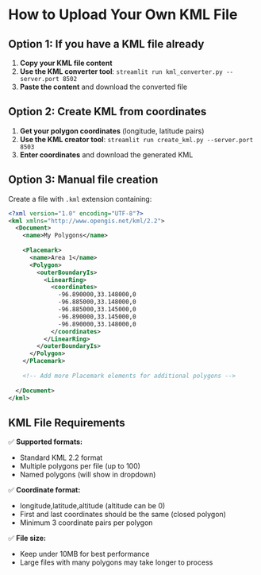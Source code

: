 # How to Upload Your Own KML File

## Option 1: If you have a KML file already

1. **Copy your KML file content**
2. **Use the KML converter tool**: `streamlit run kml_converter.py --server.port 8502`
3. **Paste the content** and download the converted file

## Option 2: Create KML from coordinates

1. **Get your polygon coordinates** (longitude, latitude pairs)
2. **Use the KML creator tool**: `streamlit run create_kml.py --server.port 8503`
3. **Enter coordinates** and download the generated KML

## Option 3: Manual file creation

Create a file with `.kml` extension containing:

```xml
<?xml version="1.0" encoding="UTF-8"?>
<kml xmlns="http://www.opengis.net/kml/2.2">
  <Document>
    <name>My Polygons</name>
    
    <Placemark>
      <name>Area 1</name>
      <Polygon>
        <outerBoundaryIs>
          <LinearRing>
            <coordinates>
              -96.890000,33.148000,0
              -96.885000,33.148000,0
              -96.885000,33.145000,0
              -96.890000,33.145000,0
              -96.890000,33.148000,0
            </coordinates>
          </LinearRing>
        </outerBoundaryIs>
      </Polygon>
    </Placemark>
    
    <!-- Add more Placemark elements for additional polygons -->
    
  </Document>
</kml>
```

## KML File Requirements

✅ **Supported formats:**
- Standard KML 2.2 format
- Multiple polygons per file (up to 100)
- Named polygons (will show in dropdown)

✅ **Coordinate format:**
- longitude,latitude,altitude (altitude can be 0)
- First and last coordinates should be the same (closed polygon)
- Minimum 3 coordinate pairs per polygon

✅ **File size:**
- Keep under 10MB for best performance
- Large files with many polygons may take longer to process